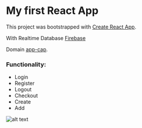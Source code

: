 # My first React App

This project was bootstrapped with [Create React App](https://github.com/facebook/create-react-app).

With Realtime Database [Firebase](https://firebase.google.com)

Domain [app-cap](https://app-cap.netlify.app/).

### **Functionality:**

- Login
- Register
- Logout
- Checkout
- Create
- Add

![alt text](https://raw.githubusercontent.com/denisdanailov/app-cap/main/Screen-img.png)


